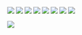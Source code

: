 <span><img src="https://img.shields.io/badge/-HTML5-E34F26?style=flat-square&logo=html5&logoColor=white" /> <img src="https://img.shields.io/badge/-CSS3-1572B6?style=flat-square&logo=css3" /> <img src="https://img.shields.io/badge/-JavaScript-oringe?style=flat-square&logo=javascript" />&nbsp;<img src="https://img.shields.io/badge/Vue-2.0-orange" />&nbsp;<img src="https://img.shields.io/badge/-TypeScript-informational?style=flat-square&logo=typescript&logoColor=white"/>&nbsp;<img src="https://img.shields.io/badge/-Vite-ff69b4?style=flat-square&logo=vite&logoColor=white"/>&nbsp;<img src="https://img.shields.io/badge/-Webpack-red?style=flat-square&logo=webpack&logoColor=white"/>&nbsp;<img src="https://img.shields.io/badge/-rollup-purple?style=flat-square&logo=rollup&logoColor=white"/> </span>
 </div>
<div> <img src="https://visitor-badge.glitch.me/badge?page_id=niyuancheng" /> </div>
